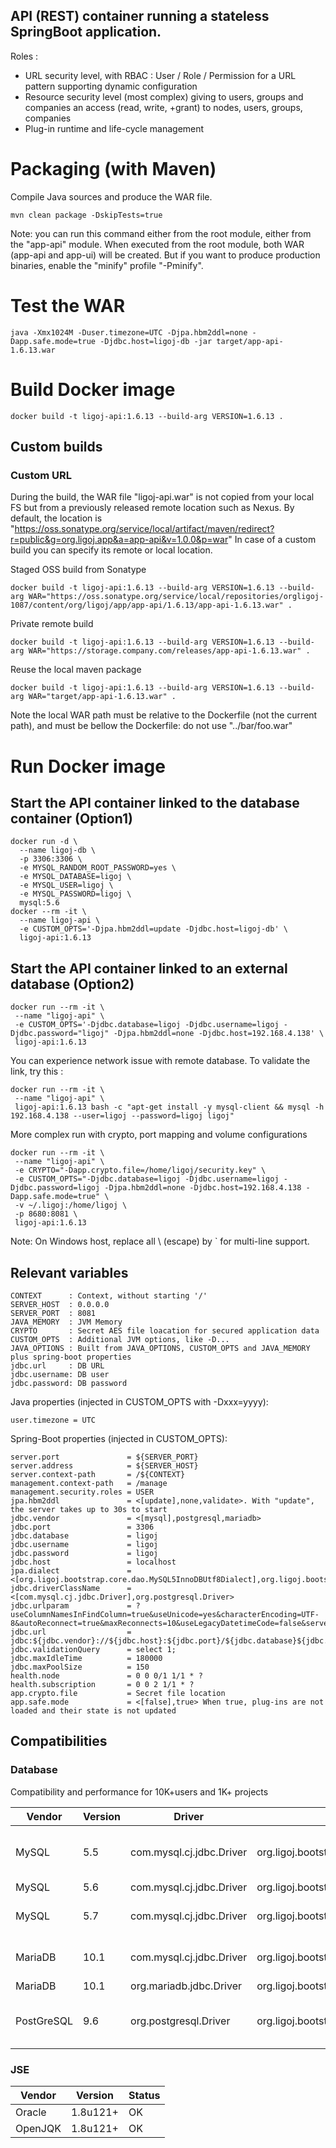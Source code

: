 ## API (REST) container running a stateless SpringBoot application.
Roles :
- URL security level, with RBAC : User / Role / Permission for a URL pattern supporting dynamic configuration
- Resource security level (most complex) giving to users, groups and companies an access (read, write, +grant) to nodes, users, groups, companies
- Plug-in runtime and life-cycle management

# Packaging (with Maven)
Compile Java sources and produce the WAR file.

```
mvn clean package -DskipTests=true
```
Note: you can run this command either from the root module, either from the "app-api" module. When executed from the root module, both WAR (app-api and app-ui) will be created. But if you want to produce production binaries, enable the "minify" profile "-Pminify".

# Test the WAR
```
java -Xmx1024M -Duser.timezone=UTC -Djpa.hbm2ddl=none -Dapp.safe.mode=true -Djdbc.host=ligoj-db -jar target/app-api-1.6.13.war
```

# Build Docker image
```
docker build -t ligoj-api:1.6.13 --build-arg VERSION=1.6.13 .
```

## Custom builds
### Custom URL
During the build, the WAR file "ligoj-api.war" is not copied from your local FS but from a previously released remote location such as Nexus.
By default, the location is "https://oss.sonatype.org/service/local/artifact/maven/redirect?r=public&g=org.ligoj.app&a=app-api&v=1.0.0&p=war"
In case of a custom build you can specify its remote or local location.

Staged OSS build from Sonatype

```
docker build -t ligoj-api:1.6.13 --build-arg VERSION=1.6.13 --build-arg WAR="https://oss.sonatype.org/service/local/repositories/orgligoj-1087/content/org/ligoj/app/app-api/1.6.13/app-api-1.6.13.war" .
```

Private remote build

```
docker build -t ligoj-api:1.6.13 --build-arg VERSION=1.6.13 --build-arg WAR="https://storage.company.com/releases/app-api-1.6.13.war" .
```

Reuse the local maven package

```
docker build -t ligoj-api:1.6.13 --build-arg VERSION=1.6.13 --build-arg WAR="target/app-api-1.6.13.war" .
```
Note the local WAR path must be relative to the Dockerfile (not the current path), and must be bellow the Dockerfile: do not use "../bar/foo.war"

# Run Docker image

## Start the API container linked to the database container (Option1)
```
docker run -d \
  --name ligoj-db \
  -p 3306:3306 \
  -e MYSQL_RANDOM_ROOT_PASSWORD=yes \
  -e MYSQL_DATABASE=ligoj \
  -e MYSQL_USER=ligoj \
  -e MYSQL_PASSWORD=ligoj \
  mysql:5.6
docker --rm -it \
  --name ligoj-api \
  -e CUSTOM_OPTS='-Djpa.hbm2ddl=update -Djdbc.host=ligoj-db' \
  ligoj-api:1.6.13 
```

## Start the API container linked to an external database (Option2)
```
docker run --rm -it \
 --name "ligoj-api" \
 -e CUSTOM_OPTS='-Djdbc.database=ligoj -Djdbc.username=ligoj -Djdbc.password="ligoj" -Djpa.hbm2ddl=none -Djdbc.host=192.168.4.138' \
 ligoj-api:1.6.13
```

You can experience network issue with remote database. To validate the link, try this :

```
docker run --rm -it \
 --name "ligoj-api" \
 ligoj-api:1.6.13 bash -c "apt-get install -y mysql-client && mysql -h 192.168.4.138 --user=ligoj --password=ligoj ligoj"
```

More complex run with crypto, port mapping and volume configurations

```
docker run --rm -it \
 --name "ligoj-api" \
 -e CRYPTO="-Dapp.crypto.file=/home/ligoj/security.key" \
 -e CUSTOM_OPTS="-Djdbc.database=ligoj -Djdbc.username=ligoj -Djdbc.password=ligoj -Djpa.hbm2ddl=none -Djdbc.host=192.168.4.138 -Dapp.safe.mode=true" \
 -v ~/.ligoj:/home/ligoj \
 -p 8680:8081 \
 ligoj-api:1.6.13
```
Note: On Windows host, replace all \ (escape) by ` for multi-line support.

## Relevant variables


```
CONTEXT      : Context, without starting '/'
SERVER_HOST  : 0.0.0.0
SERVER_PORT  : 8081
JAVA_MEMORY  : JVM Memory
CRYPTO       : Secret AES file loacation for secured application data
CUSTOM_OPTS  : Additional JVM options, like -D...
JAVA_OPTIONS : Built from JAVA_OPTIONS, CUSTOM_OPTS and JAVA_MEMORY plus spring-boot properties
jdbc.url     : DB URL
jdbc.username: DB user
jdbc.password: DB password
```

Java properties (injected in CUSTOM_OPTS with -Dxxx=yyyy):

```
user.timezone = UTC
```

Spring-Boot properties (injected in CUSTOM_OPTS):

```
server.port               = ${SERVER_PORT}
server.address            = ${SERVER_HOST}
server.context-path       = /${CONTEXT}
management.context-path   = /manage
management.security.roles = USER
jpa.hbm2ddl               = <[update],none,validate>. With "update", the server takes up to 30s to start
jdbc.vendor               = <[mysql],postgresql,mariadb>
jdbc.port                 = 3306
jdbc.database             = ligoj
jdbc.username             = ligoj
jdbc.password             = ligoj
jdbc.host                 = localhost
jpa.dialect               = <[org.ligoj.bootstrap.core.dao.MySQL5InnoDBUtf8Dialect],org.ligoj.bootstrap.core.dao.PostgreSQL95NoSchemaDialect>
jdbc.driverClassName      = <[com.mysql.cj.jdbc.Driver],org.postgresql.Driver>
jdbc.urlparam             = ?useColumnNamesInFindColumn=true&useUnicode=yes&characterEncoding=UTF-8&autoReconnect=true&maxReconnects=10&useLegacyDatetimeCode=false&serverTimezone=UTC
jdbc.url                  = jdbc:${jdbc.vendor}://${jdbc.host}:${jdbc.port}/${jdbc.database}${jdbc.urlparam:}
jdbc.validationQuery      = select 1;
jdbc.maxIdleTime          = 180000
jdbc.maxPoolSize          = 150
health.node               = 0 0 0/1 1/1 * ?
health.subscription       = 0 0 2 1/1 * ?
app.crypto.file           = Secret file location
app.safe.mode             = <[false],true> When true, plug-ins are not loaded and their state is not updated
```

## Compatibilities
### Database
Compatibility and performance for 10K+users and 1K+ projects

| Vendor     | Version | Driver                   | Dialect                                                  | Status                  |
|------------|---------|--------------------------|----------------------------------------------------------|-------------------------|
| MySQL      | 5.5     | com.mysql.cj.jdbc.Driver | org.ligoj.bootstrap.core.dao.MySQL5InnoDBUtf8Dialect     | A bit slow in plugin-id |
| MySQL      | 5.6     | com.mysql.cj.jdbc.Driver | org.ligoj.bootstrap.core.dao.MySQL5InnoDBUtf8Dialect     | OK                      |
| MySQL      | 5.7     | com.mysql.cj.jdbc.Driver | org.ligoj.bootstrap.core.dao.MySQL5InnoDBUtf8Dialect     | Slow in plugin-id       |
| MariaDB    | 10.1    | com.mysql.cj.jdbc.Driver | org.ligoj.bootstrap.core.dao.MySQL5InnoDBUtf8Dialect     | Slow in plugin-id       |
| MariaDB    | 10.1    | org.mariadb.jdbc.Driver  | org.ligoj.bootstrap.core.dao.MySQL5InnoDBUtf8Dialect     | ?                       |
| PostGreSQL | 9.6     | org.postgresql.Driver    | org.ligoj.bootstrap.core.dao.PostgreSQL95NoSchemaDialect | A bit slow in plugin-id |

### JSE

| Vendor     | Version  | Status |
|------------|----------|--------|
| Oracle     | 1.8u121+ | OK     |
| OpenJQK    | 1.8u121+ | OK     |

